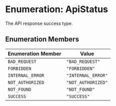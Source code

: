 # Enumeration: ApiStatus

The API response success type.

## Enumeration Members

| Enumeration Member | Value |
| ------ | ------ |
| `BAD_REQUEST` | `"BAD_REQUEST"` |
| `FORBIDDEN` | `"FORBIDDEN"` |
| `INTERNAL_ERROR` | `"INTERNAL_ERROR"` |
| `NOT_AUTHORIZED` | `"NOT_AUTHORIZED"` |
| `NOT_FOUND` | `"NOT_FOUND"` |
| `SUCCESS` | `"SUCCESS"` |
